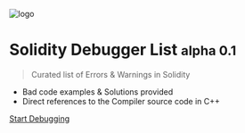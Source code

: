 <!-- _coverpage.md -->

![logo](https://2.bp.blogspot.com/-zCJa5fv2GvI/WZr3runDMxI/AAAAAAAAcOA/xaVaP_FtfAoBgUEudfDuYi5j2lKY-CWwwCLcBGAs/s1600/Solidity.png)

# **Solidity Debugger List** <small>alpha 0.1</small>

> Curated list of Errors & Warnings in Solidity

- Bad code examples & Solutions provided
- Direct references to the Compiler source code in C++


[Start Debugging](#thank-you-for-the-help-and-support-from-)